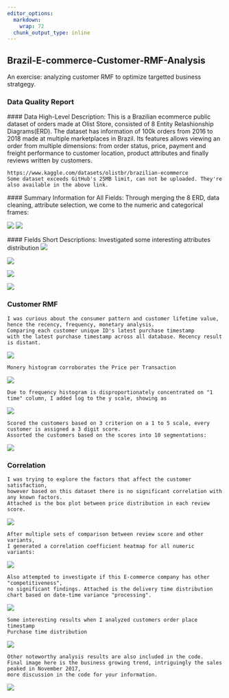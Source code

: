 ```yaml
---
editor_options: 
  markdown: 
    wrap: 72
  chunk_output_type: inline
---
```


## Brazil-E-commerce-Customer-RMF-Analysis

An exercise: analyzing customer RMF to optimize targetted business
stratgegy.

### Data Quality Report

\#### Data High-Level Description: This is a Brazilian ecommerce public
dataset of orders made at Olist Store, consisted of 8 Entity
Relashionship Diagrams(ERD). The dataset has information of 100k orders
from 2016 to 2018 made at multiple marketplaces in Brazil. Its features
allows viewing an order from multiple dimensions: from order status,
price, payment and freight performance to customer location, product
attributes and finally reviews written by customers.

    https://www.kaggle.com/datasets/olistbr/brazilian-ecommerce
    Some dataset exceeds GitHub's 25MB limit, can not be uploaded. They're also available in the above link. 

\#### Summary Information for All Fields: Through merging the 8 ERD,
data cleaning, attribute selection, we come to the numeric and
categorical frames:

![](Brazil_Images/Numeric.png) ![](Brazil_Images/Categorical.png)

\#### Fields Short Descriptions: Investigated some interesting
attributes distribution ![](Brazil_Images/Product_Sum_of_Sales.png)

<img src="Brazil_Images/Product_Price_Violin.png"/>

![](Brazil_Images/Customer_GeoJson.png)

![](Brazil_Images/Price_per_Transaction.png)

### Customer RMF

    I was curious about the consumer pattern and customer lifetime value, 
    hence the recency, frequency, monetary analysis.
    Comparing each customer unique ID's latest purchase timestamp 
    with the latest purchase timestamp across all database. Recency result is distant.

![](Brazil_Images/Recency_Histogram.png)

    Monery histogram corroborates the Price per Transaction

![](Brazil_Images/Monetary_Histogram.png)

    Due to frequency histogram is disproportionately concentrated on "1 time" column, I added log to the y scale, showing as 

![](Brazil_Images/Frequency_Count.png)

    Scored the customers based on 3 criterion on a 1 to 5 scale, every customer is assigned a 3 digit score. 
    Assorted the customers based on the scores into 10 segmentations:

![](Brazil_Images/Customer_Segmentation.png)

### Correlation

    I was trying to explore the factors that affect the customer satisfaction, 
    however based on this dataset there is no significant correlation with any known factors. 
    Attached is the box plot between price distribution in each review score. 

![](Brazil_Images/Price&%20Review_Correlation.png)

    After multiple sets of comparison between review score and other variants, 
    I generated a correlation coefficient heatmap for all numeric variants:

![](Brazil_Images/Numeric_Correlation.png)

    Also attempted to investigate if this E-commerce company has other "competitiveness", 
    no significant findings. Attached is the delivery time distribution chart based on date-time variance "processing".

![](Brazil_Images/Delivery_Time.png)

    Some interesting results when I analyzed customers order place timestamp
    Purchase time distribution

![](Brazil_Images/Purchase_Time_Bin_Distribution.png)

    Other noteworthy analysis results are also included in the code. 
    Final image here is the business growing trend, intriguingly the sales peaked in November 2017, 
    more discussion in the code for your information.

![](Brazil_Images/Business_Growing_Trend.png)
